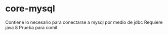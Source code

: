 # core-mysql
Contiene lo necesario para conectarse a mysql por medio de jdbc
Requiere java 8
Prueba para comit
